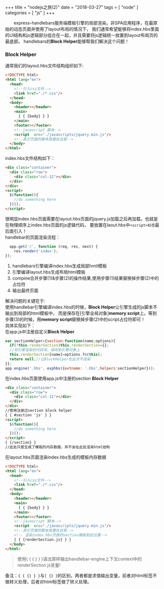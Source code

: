 +++
title = "nodejs之旅(2)"
date = "2018-03-27"
tags = [ "node" ]
categories = [ "js" ]
+++

　　express-handlebars服务端模板引擎的局部渲染。非SPA应用程序，在最原始的动态页面并使用了layout布局的情况下，
我们通常希望能够将index.hbs里面的UI结构和js逻辑部分组合在一起，并且需要将js逻辑统一放置到layout布局页的最底部。
handlebars的**Block Helper**能够帮我们解决这个问题！
<!--more-->
### Block Helper
通常我们的layout.hbs文件结构组织如下:

```html
<!DOCTYPE html>
<html lang="en">
  <head>
    <!--引入css文件-->
    <link href="./*.css"/>
  </head>
  <body>
    <header></header>
    <main>
      { { {body} } }
    </main>
    <footer></footer>
    <!--javascript 脚本-->
    <script  src="./javascripts/jquery.min.js"/>
    <!--其它页面的脚本放置在这里-->
  </body>
</html>
```

index.hbs文件结构如下：

```html
<div class="container">
  <div class="row">
    <div class="col-12"></div>
  </div>
</div>
<script>
  $(function(){
    //do something here
  })();
</script>
```
很明显index.hbs页面需要在layout.hbs页面的jquery.js加载之后再加载。也就是在物理顺序上index.hbs页面的js逻辑代码，
要放置在laout.hbs中`<script>标签`最后面引入！  
handlebar的页面渲染流程：

```js
  app.get('/', function (req, res, next) {
    res.render('index');
});
```
1. handlebars引擎编译index.hbs生成局部hmtl模板
2. 引擎编译layout.hbs生成布局html模板
3. compine合并步骤(1)&步骤(2)的操作结果,使用步骤(1)结果替换掉步骤(2)中的占位符
4. 输出最终页面

解决问题的关键在于:  
使用handlebar引擎编译index.hbs的时候，**Block Helper**让引擎生成的js脚本不输出到局部的html模板中，
而是保存在[引擎全局对象]**memory script**上。等到步骤(3)的时候，用**memory script**替换掉步骤(2)中的script占位符即可！  
具体实现如下：  
在app.js中注册自定义**Block Helper**

```js
var sectionHelper={section:function(name,options){
  if(!this.renderSection)this.renderSection={};
  //将引擎渲染的代码块，保存到引擎对象上
  this.renderSection[name]=options.fn(this);
  return null;//让BlockHelper在此次不渲染
}};
app.engine('.hbs', exphbs({extname: '.hbs',helpers:sectionHelper}));
```

在index.hbs页面使用app.js中注册的section **Block Helper**
```html
<div class="container">
  <div class="row">
    <div class="col-12"></div>
  </div>
</div>
//使用注册过section block helper
{ { #section 'js' } }
<script>
  $(function(){
    //do something here
  })();
</script>
{ {/section} }
//此处只是生成了模板的内存数据，并不会在此处渲染html结构
```

在layout.hbs页面渲染index.hbs生成的模板内存数据
```html
<!DOCTYPE html>
<html lang="en">
  <head>
    <!--引入css文件-->
    <link href="./*.css"/>
  </head>
  <body>
    <header></header>
    <main>
      { { {body} } }
    </main>
    <footer></footer>
    <!--javascript 脚本-->
    <script  src="./javascripts/jquery.min.js"/>
    <!--其它页面的脚本放置在这里-->
    <!-- 渲染index.hbs页面的section模板到此位置-->
    { { {renderSection.js} } }
  </body>
</html>
```

>使用{ { { } } }语法原样输出handlebar-engine上下文context中的renderSection.js变量!

备注：`{ { {} } }`与`{ {} }`的区别，两者都是求值输出变量，前者对html标签不做转义处理，后者对html标签做了转义处理。
